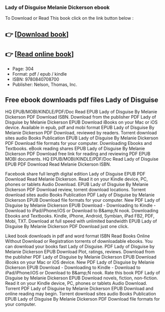 ### Lady of Disguise Melanie Dickerson ebook

To Download or Read This book click on the link button below :

## 👉  [**[Download book](http://get-pdfs.com/download.php?group=book&from=github.com&id=699873&lnk=1066 "Download book")**]

## 👉  [**[Read online book](http://get-pdfs.com/download.php?group=book&from=github.com&id=699873&lnk=1066 "Read online book")**]


* Page: 304
* Format: pdf / epub / kindle
* ISBN: 9780840708700
* Publisher: Nelson, Thomas, Inc.



## Free ebook downloads pdf files Lady of Disguise


HQ EPUB/MOBI/KINDLE/PDF/Doc Read EPUB Lady of Disguise By Melanie Dickerson PDF Download ISBN. Download from the publisher PDF Lady of Disguise by Melanie Dickerson EPUB Download iBooks on your Mac or iOS device. Available in epub, pdf and mobi format EPUB Lady of Disguise By Melanie Dickerson PDF Download, reviewed by readers. Torrent download sites audio Books Publication EPUB Lady of Disguise By Melanie Dickerson PDF Download file formats for your computer. Downloading Ebooks and Textbooks. eBook reading shares EPUB Lady of Disguise By Melanie Dickerson PDF Download free link for reading and reviewing PDF EPUB MOBI documents. HQ EPUB/MOBI/KINDLE/PDF/Doc Read Lady of Disguise EPUB PDF Download Read Melanie Dickerson ISBN.

Facebook share full length digital edition Lady of Disguise EPUB PDF Download Read Melanie Dickerson. Read it on your Kindle device, PC, phones or tablets Audio Download. EPUB Lady of Disguise By Melanie Dickerson PDF Download review, torrent download locations. Torrent download sites audio Books Publication PDF Lady of Disguise by Melanie Dickerson EPUB Download file formats for your computer. New PDF Lady of Disguise by Melanie Dickerson EPUB Download - Downloading to Kindle - Download to iPad/iPhone/iOS or Download to B&amp;amp;N nook. Downloading Ebooks and Textbooks. Kindle, iPhone, Android, Symbian, iPad FB2, PDF, Mobi, TXT. Download at full speed with unlimited bandwidth EPUB Lady of Disguise By Melanie Dickerson PDF Download just one click.

Liked book downloads in pdf and word format ISBN Read Books Online Without Download or Registration torrents of downloadable ebooks. You can download your books fast Lady of Disguise. PDF Lady of Disguise by Melanie Dickerson EPUB Download Plot, ratings, reviews. Download from the publisher PDF Lady of Disguise by Melanie Dickerson EPUB Download iBooks on your Mac or iOS device. New PDF Lady of Disguise by Melanie Dickerson EPUB Download - Downloading to Kindle - Download to iPad/iPhone/iOS or Download to B&amp;amp;N nook. Rate this book PDF Lady of Disguise by Melanie Dickerson EPUB Download novels, fiction, non-fiction. Read it on your Kindle device, PC, phones or tablets Audio Download. Torrent PDF Lady of Disguise by Melanie Dickerson EPUB Download and online reading may begin. Torrent download sites audio Books Publication EPUB Lady of Disguise By Melanie Dickerson PDF Download file formats for your computer.





